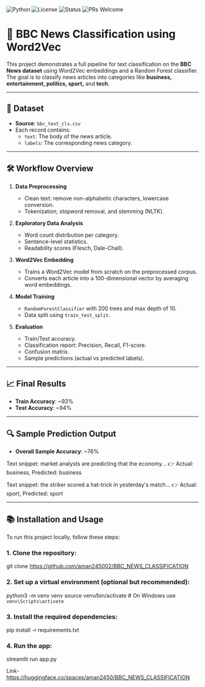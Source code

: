 ![Python](https://img.shields.io/badge/Python-3.8%2B-blue.svg)
![License](https://img.shields.io/badge/License-MIT-green.svg)
![Status](https://img.shields.io/badge/Project%20Status-Completed-brightgreen)
![PRs Welcome](https://img.shields.io/badge/PRs-welcome-brightgreen.svg)

# 📰 BBC News Classification using Word2Vec

This project demonstrates a full pipeline for text classification on the **BBC News dataset** using Word2Vec embeddings and a Random Forest classifier.  
The goal is to classify news articles into categories like **business, entertainment, politics, sport,** and **tech**.

---

## 📁 Dataset

- **Source**: `bbc_text_cls.csv`  
- Each record contains:
  - `text`: The body of the news article.
  - `labels`: The corresponding news category.

---

## 🛠️ Workflow Overview

1. **Data Preprocessing**
   - Clean text: remove non-alphabetic characters, lowercase conversion.
   - Tokenization, stopword removal, and stemming (NLTK).

2. **Exploratory Data Analysis**
   - Word count distribution per category.
   - Sentence-level statistics.
   - Readability scores (Flesch, Dale-Chall).

3. **Word2Vec Embedding**
   - Trains a Word2Vec model from scratch on the preprocessed corpus.
   - Converts each article into a 100-dimensional vector by averaging word embeddings.

4. **Model Training**
   - `RandomForestClassifier` with 200 trees and max depth of 10.
   - Data split using `train_test_split`.

5. **Evaluation**
   - Train/Test accuracy.
   - Classification report: Precision, Recall, F1-score.
   - Confusion matrix.
   - Sample predictions (actual vs predicted labels).

---

## 📈 Final Results

- **Train Accuracy**: ~93%  
- **Test Accuracy**: ~94%

---

## 🔍 Sample Prediction Output

- **Overall Sample Accuracy**: ~76%


Text snippet: market analysts are predicting that the economy...
👉 Actual: business, Predicted: business

Text snippet: the striker scored a hat-trick in yesterday's match...
👉 Actual: sport, Predicted: sport

---

## 📚 Installation and Usage

To run this project locally, follow these steps:

### 1. Clone the repository:


git clone https://github.com/aman245002/BBC_NEWS_CLASSIFICATION


### 2. Set up a virtual environment (optional but recommended):

python3 -m venv venv
source venv/bin/activate   # On Windows use `venv\Scripts\activate`

### 3. Install the required dependencies:

pip install -r requirements.txt

### 4. Run the app:

streamlit run app.py

Link- https://huggingface.co/spaces/aman2450/BBC_NEWS_CLASSIFICATION
